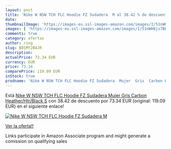 ```yaml
---
layout: post
title: 'Nike W NSW TCH FLC Hoodie FZ Sudadera  M al 38.42 % de descuento'
date: 
thumbnailImage: 'https://images-eu.ssl-images-amazon.com/images/I/51nWH8js7BL._SL200_.jpg'
images: [ 'https://images-eu.ssl-images-amazon.com/images/I/51nWH8js7BL._SL200_.jpg' ]
comments: true
category: ofertas
author: ring
slug: B01MY2B4JR
description:
actualPrice: 73.34 EUR
currency: EUR
price: 73.34
comparePrice: 119.09 EUR
inStock: true
prodname: 'Nike W NSW TCH FLC Hoodie FZ Sudadera  Mujer  Gris  Carbon Heather/Htr/Black   S'
---
```


Está [Nike W NSW TCH FLC Hoodie FZ Sudadera  Mujer  Gris  Carbon Heather/Htr/Black   S](https://www.amazon.es/dp/B01MY2B4JR/?tag=tolees-21) con 38.42 de descuento por 73.34 EUR (original: 119.09 EUR) en el siguiente enlace!

[![Nike W NSW TCH FLC Hoodie FZ Sudadera  M](https://images-eu.ssl-images-amazon.com/images/I/51nWH8js7BL._SL200_.jpg)](https://www.amazon.es/dp/B01MY2B4JR/?tag=tolees-21)

[Ver la oferta!!](https://www.amazon.es/dp/B01MY2B4JR/?tag=tolees-21)

Links participate in Amazon Associate program and might generate a comission on qualifying sales


